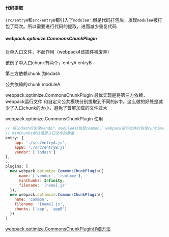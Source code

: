 #### 代码提取

`src/entryA`和`src/entryB`都引入了`moduleA'`,但是代码打包后，发现`moduleA`被打包了两次。所以需要进行代码的提取，进而减少重复代码

##### webpack.optimize.CommonsChunkPlugin 
对单入口文件，不起作用（webpack4该插件被废弃）

该例子中入口chunk有两个，entryA entryB

第三方依赖chunk 为lodash

公共依赖的chunk moduleA

webpack.optimize.CommonsChunkPlugin 最优实现是将第三方依赖，webpack运行文件 和自定义公共模块分别提取到不同的js中。这么做的好处是减少了入口chunk的大小，避免了首屏加载的文件过大

webpack.optimize.CommonsChunkPlugin 使用
```js
// 将lodash打包至vendor，moduleA打包至common， webpack运行文件打包至runtime
// minChunks默认值是入口文件的数量
entry: {
    app: './src/entryA.js',
    appB: './src/entryB.js',
    vendor: ['lodash']
},
...
plugins: [
  new webpack.optimize.CommonsChunkPlugin({
      name: ['vendor', 'runtime'],
      minChunks: Infinity,
      filename: '[name].js'
  }),
  new webpack.optimize.CommonsChunkPlugin({
    name: 'common',
    filename: '[name].js',
    chunks: ['app', 'appB']
  })
]
```

[webpack.optimize.CommonsChunkPlugin详细方法]('https://segmentfault.com/a/1190000012828879')
